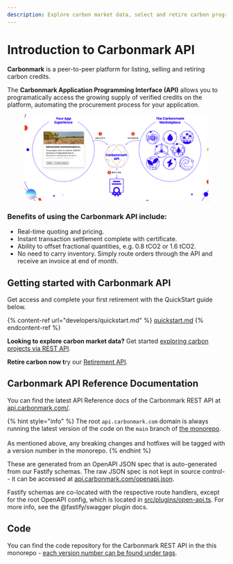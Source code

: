 ```yaml
---
description: Explore carbon market data, select and retire carbon programatically.
---
```


# Introduction to Carbonmark API

**Carbonmark** is a peer-to-peer platform for listing, selling and retiring carbon credits.&#x20;

The **Carbonmark Application Programming Interface (API)** allows you to programatically access the growing supply of verified credits on the platform, automating the procurement process for your application.

<figure><img src=".gitbook/assets/image.png" alt=""><figcaption></figcaption></figure>

### Benefits of using the Carbonmark API include:

* Real-time quoting and pricing.
* Instant transaction settlement complete with certificate.
* Ability to offset fractional quantities, e.g. 0.8 tCO2 or 1.6 tCO2.
* No need to carry inventory. Simply route orders through the API and receive an invoice at end of month.&#x20;

## Getting started with Carbonmark API

Get access and complete your first retirement with the QuickStart guide below.

{% content-ref url="developers/quickstart.md" %}
[quickstart.md](developers/quickstart.md)
{% endcontent-ref %}

**Looking to explore carbon market data?** Get started [exploring carbon projects via REST API](developers/explore-carbon-projects/).

**Retire carbon now t**ry our [Retirement API](developers/retire-carbon.md).

## Carbonmark API Reference Documentation

You can find the latest API Reference docs of the Carbonmark REST API at [api.carbonmark.com/](https://api.carbonmark.com/#/).&#x20;

{% hint style="info" %}
The root `api.carbonmark.com` domain is always running the latest version of the code on the `main` branch of [the monorepo](https://github.com/KlimaDAO/klimadao/tree/main/carbonmark-api).\
\
As mentioned above, any breaking changes and hotfixes will be tagged with a version number in the monorepo.
{% endhint %}

These are generated from an OpenAPI JSON spec that is auto-generated from our Fastify schemas. The raw JSON spec is not kept in source control-- it can be accessed at [api.carbonmark.com/openapi.json](https://api.carbonmark.com/openapi.json).

Fastify schemas are co-located with the respective route handlers, except for the root OpenAPI config, which is located in [src/plugins/open-api.ts](https://github.com/KlimaDAO/klimadao/blob/staging/carbonmark-api/src/plugins/open-api.ts). For more info, see the @fastify/swagger plugin docs.

## Code

You can find the code repository for the Carbonmark REST API in the this monorepo - [each version number can be found under tags](https://github.com/KlimaDAO/klimadao/tags).
